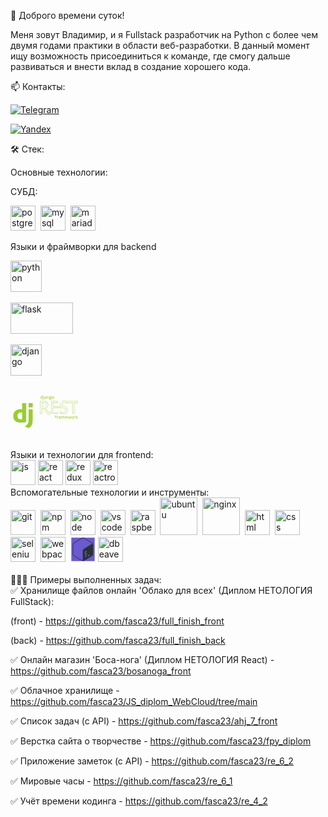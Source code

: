 👋 Доброго времени суток! 

Меня зовут Владимир, и я Fullstack разработчик на Python с более чем двумя годами практики в области веб-разработки. В данный момент ищу возможность присоединиться к команде, где смогу дальше развиваться и внести вклад в создание хорошего кода.

📫 Контакты:

[![Telegram](https://img.shields.io/badge/-Телеграмм-111?style=for-the-badge&logo=Telegram&color=red)](https://t.me/Kamenev37) 

[![Yandex](https://img.shields.io/badge/-почта-111?style=for-the-badge&logo=mail.ru&color=red)](mailto:fasca23@yandex.ru)

🛠️ Стек:  

Основные технологии:  

СУБД:

<img src="https://cdn.jsdelivr.net/gh/devicons/devicon/icons/postgresql/postgresql-original.svg" title="postgresql" width="40" height="40"/>&nbsp;
<img src="https://cdn.jsdelivr.net/gh/devicons/devicon@latest/icons/mysql/mysql-original-wordmark.svg" title="mysql" width="40" height="40"/>&nbsp;
<img src="https://cdn.jsdelivr.net/gh/devicons/devicon@latest/icons/mariadb/mariadb-original.svg" title="mariadb" width="40" height="40"/>&nbsp;

Языки и фраймворки для backend
<div>
<img src="https://cdn.jsdelivr.net/gh/devicons/devicon@latest/icons/python/python-original.svg" title="python" width="50" height="50"/>&nbsp;

<img src="https://fantaso.github.io/images/skills-flask.png" title="flask" width="100" height="50"/>&nbsp;

<img src="https://www.hashstudioz.com/images/hire-django-hero.webp" title="django" width="50" height="50"/>&nbsp;

<svg viewBox="0 0 128 128" width="30pt" height="30pt"><path fill="#9ACD32" d="M59.448 0h20.93v96.88c-10.737 2.04-18.62 2.855-27.181 2.855-25.551-.001-38.87-11.551-38.87-33.705 0-21.338 14.135-35.2 36.015-35.2 3.398 0 5.98.272 9.106 1.087zm0 48.765c-2.446-.815-4.485-1.086-7.067-1.086-10.6 0-16.717 6.523-16.717 17.939 0 11.145 5.845 17.26 16.582 17.26 2.309 0 4.212-.136 7.202-.542z"></path><path fill="#9ACD32" d="M113.672 32.321V80.84c0 16.717-1.224 24.735-4.893 31.666-3.398 6.661-7.883 10.873-17.124 15.494l-19.435-9.241c9.242-4.35 13.726-8.153 16.58-14 2.99-5.979 3.943-12.91 3.943-31.122V32.321zM92.742.111h20.93v21.474h-20.93z"></path></svg>
<svg viewBox="0 0 128 128" width="50pt" height="50pt">
<path fill="#9ACD32"  d="m12.061 28.416a0.13889 0.13889 0 0 0-0.125 0.13867v2.7441c0 0.14744 0.009694 0.33326 0.027344 0.56055 0.0075 0.09593 0.014024 0.14948 0.021484 0.22852-0.10936-0.12435-0.20793-0.25674-0.34375-0.36133-0.21961-0.17329-0.48012-0.31005-0.77734-0.41016-0.30238-0.10184-0.64843-0.15039-1.041-0.15039-0.93303 0-1.703 0.32041-2.2715 0.95312-0.57313 0.63368-0.84961 1.5611-0.84961 2.7617 0 1.1879 0.27 2.1049 0.83008 2.7305 0.5605 0.62095 1.3307 0.93359 2.2715 0.93359 0.40109 0 0.75192-0.048421 1.0547-0.15039a0.13889 0.13889 0 0 0 0.001953 0c0.30145-0.10434 0.5635-0.24608 0.7832-0.42383 0.15299-0.12138 0.26419-0.26631 0.38086-0.4082l0.125 0.74219a0.13889 0.13889 0 0 0 0.13672 0.11523h0.87891a0.13889 0.13889 0 0 0 0.13867-0.13867v-9.7266a0.13889 0.13889 0 0 0-0.13867-0.13867h-1.0898a0.13889 0.13889 0 0 0-0.013672 0zm4.1289 0.3125c-0.21589 0-0.41205 0.068155-0.56445 0.20312-0.15962 0.14108-0.23242 0.35949-0.23242 0.61719 0 0.25398 0.073223 0.47092 0.23047 0.61523 0.15243 0.13508 0.35043 0.20508 0.56641 0.20508 0.20801 0 0.39969-0.069768 0.55078-0.20312 0.16622-0.14284 0.24414-0.36176 0.24414-0.61719 0-0.25872-0.078127-0.47964-0.24609-0.61914-0.1509-0.13266-0.34138-0.20117-0.54883-0.20117zm21.768 2.2969c-0.59268 0-1.1036 0.093646-1.5332 0.28711-0.42877 0.19308-0.76477 0.47956-0.99414 0.85352-0.2301 0.37098-0.34179 0.81813-0.3418 1.3301 0 0.4858 0.1215 0.92134 0.36914 1.2949a0.13889 0.13889 0 0 0 0.001953 0.001953c0.2028 0.29669 0.47237 0.50814 0.77539 0.66797-0.2149 0.14386-0.40085 0.29414-0.52734 0.45703-0.16273 0.21121-0.24609 0.46539-0.24609 0.74219 0 0.24472 0.077108 0.47048 0.22656 0.66016a0.13889 0.13889 0 0 0 0.001953 0.001954c0.07898 0.097 0.16905 0.17976 0.26562 0.25195-0.38353 0.1191-0.72273 0.28787-0.96875 0.54688-0.30688 0.32804-0.46484 0.73536-0.46484 1.1953 0 0.6432 0.28814 1.1672 0.83203 1.5215v0.001953c0.54504 0.35884 1.3018 0.52734 2.2637 0.52734 1.2413 0 2.2033-0.20187 2.8848-0.62695 0.68114-0.42491 1.0371-1.0633 1.0371-1.8613 0-0.63231-0.23135-1.1425-0.68555-1.4805h-0.001954c-0.44943-0.3375-1.0809-0.49609-1.8828-0.49609h-1.2676c-0.22012 0-0.40548-0.016325-0.55469-0.046875-0.14441-0.03366-0.2447-0.085383-0.30859-0.14258-0.05428-0.05211-0.080079-0.11295-0.080079-0.2168 0-0.1504 0.042375-0.27257 0.13281-0.38672 0.09282-0.11184 0.2384-0.21916 0.42383-0.32031 0.19554 0.02818 0.38898 0.046876 0.57812 0.046876 0.87126 0 1.5751-0.20751 2.0918-0.63281 0.5156-0.42886 0.7793-1.0219 0.7793-1.7383 0-0.29372-0.046335-0.5657-0.14062-0.8125-0.06238-0.16329-0.15306-0.29021-0.23828-0.42383l1.123-0.13281a0.13889 0.13889 0 0 0 0.12305-0.13672v-0.66992a0.13889 0.13889 0 0 0-0.13867-0.13867h-2.457c-0.08928-0.02418-0.18662-0.044627-0.29883-0.060547-0.1231-0.02161-0.2537-0.036332-0.38867-0.044922-0.12977-0.01262-0.25869-0.019531-0.38867-0.019531h-0.001953zm-15.918 0.02539c-0.47536 0-0.92867 0.058006-1.3613 0.17383-0.42747 0.11443-0.80895 0.25295-1.1426 0.41602a0.13889 0.13889 0 0 0-0.066406 0.17773l0.33398 0.78906a0.13889 0.13889 0 0 0 0.1875 0.070312c0.30045-0.1389 0.61733-0.25889 0.95312-0.36133 0.32789-0.10003 0.67334-0.15039 1.0371-0.15039 0.46341 0 0.80128 0.11057 1.0371 0.32031 0.22429 0.19948 0.35352 0.56972 0.35352 1.1406v0.28516l-1.1074 0.044922c-1.1777 0.03389-2.0663 0.23416-2.6699 0.62305-0.60223 0.38802-0.91797 0.96936-0.91797 1.6914 0 0.47388 0.10209 0.87801 0.3125 1.2012a0.13889 0.13889 0 0 0 0 0.001953c0.21148 0.31758 0.50182 0.55735 0.86133 0.71289a0.13889 0.13889 0 0 0 0.001953 0c0.36127 0.1543 0.76941 0.23047 1.2227 0.23047 0.42523 0 0.78771-0.042375 1.0898-0.13086a0.13889 0.13889 0 0 0 0.001954 0c0.30308-0.09179 0.57163-0.22684 0.80469-0.4043a0.13889 0.13889 0 0 0 0.001953-0.001953c0.17647-0.13774 0.34025-0.31905 0.50391-0.50391l0.16797 0.80469a0.13889 0.13889 0 0 0 0.13477 0.11133h0.79492a0.13889 0.13889 0 0 0 0.13867-0.13867v-4.6582c0-0.82827-0.21618-1.4613-0.66992-1.8613-0.45151-0.39809-1.1259-0.58398-2.0039-0.58398zm8.375 0.11524c-0.33637 0-0.65825 0.045312-0.96484 0.13672-0.30676 0.08729-0.5867 0.21886-0.83594 0.39453-0.18132 0.12485-0.33303 0.28-0.46875 0.44922l-0.12305-0.73828a0.13889 0.13889 0 0 0-0.13672-0.11719h-0.88086a0.13889 0.13889 0 0 0-0.13867 0.13867v6.8516a0.13889 0.13889 0 0 0 0.13867 0.13867h1.0918a0.13889 0.13889 0 0 0 0.13867-0.13867v-3.5879c0-0.79851 0.15855-1.3897 0.45703-1.7852 0.29105-0.38558 0.79837-0.58984 1.5703-0.58984 0.5416 0 0.9161 0.13415 1.1543 0.38281a0.13889 0.13889 0 0 0 0.001953 0c0.24335 0.25001 0.37305 0.63697 0.37305 1.1855v4.3945a0.13889 0.13889 0 0 0 0.14062 0.13867h1.0762a0.13889 0.13889 0 0 0 0.13867-0.13867v-4.4629c0-0.90204-0.22574-1.5854-0.70117-2.0156-0.47104-0.43024-1.1559-0.63672-2.0312-0.63672zm15.529 0.013672c-0.70623 0-1.3248 0.14305-1.8477 0.43555-0.51843 0.2883-0.92102 0.71433-1.1992 1.2656-0.2791 0.54887-0.41602 1.2081-0.41602 1.9746 0 0.57556 0.080225 1.0953 0.24414 1.5547 0.16765 0.45715 0.40386 0.8488 0.70703 1.168 0.30657 0.31793 0.67042 0.56292 1.0859 0.73242a0.13889 0.13889 0 0 0 0.001953 0c0.42039 0.16527 0.88009 0.24805 1.377 0.24805 0.53086 0 1.0118-0.082489 1.4375-0.24805 0.42884-0.16935 0.79649-0.41331 1.0996-0.73242 0.30364-0.31966 0.53643-0.71192 0.69531-1.1699 0.15924-0.45904 0.23633-0.97752 0.23633-1.5527 0-0.7631-0.14124-1.4216-0.42969-1.9707-0.2825-0.55023-0.68565-0.97741-1.2031-1.2695-0.51348-0.29233-1.1127-0.43555-1.7891-0.43555zm-30.326 0.11133a0.13889 0.13889 0 0 0-0.125 0.13867v7.959c0 0.39633-0.090226 0.63677-0.22852 0.75586-0.15579 0.13416-0.35772 0.20508-0.63086 0.20508-0.16857 0-0.31899-0.011916-0.44922-0.035156a0.13889 0.13889 0 0 0-0.003906-0.001953c-0.13329-0.01982-0.26351-0.048261-0.39258-0.087891a0.13889 0.13889 0 0 0-0.17969 0.13281v0.84375a0.13889 0.13889 0 0 0 0.09375 0.13086c0.13091 0.0445 0.28209 0.081269 0.45312 0.11133 0.17782 0.03548 0.37995 0.052735 0.60938 0.052735 0.46302 0 0.85449-0.081043 1.1699-0.25391 0.3129-0.17147 0.55147-0.42551 0.70312-0.75v-0.001954c0.15084-0.31864 0.22266-0.69472 0.22266-1.127v-7.9336a0.13889 0.13889 0 0 0-0.13867-0.13867h-1.0898a0.13889 0.13889 0 0 0-0.013671 0zm22.301 0.78125c0.49807 0 0.85123 0.1206 1.0859 0.34766a0.13889 0.13889 0 0 0 0.001953 0.001953c0.23334 0.2221 0.35742 0.56033 0.35742 1.0488 0 0.45389-0.12095 0.77464-0.35156 0.99414-0.22952 0.21846-0.58125 0.33594-1.0801 0.33594-0.48054 0-0.82836-0.11682-1.0684-0.33789-0.23979-0.22087-0.36328-0.53279-0.36328-0.97266 0-0.48413 0.12425-0.82746 0.35938-1.0586 0.24112-0.2369 0.58418-0.35938 1.0586-0.35938zm-27.945 0.23438c0.77432 0 1.2674 0.21696 1.5391 0.63672 0.28475 0.43364 0.4375 1.0769 0.4375 1.9316v0.1875c0 0.80301-0.15836 1.3897-0.45117 1.7715-0.28682 0.37396-0.77978 0.57031-1.5254 0.57031-0.64244 0-1.0919-0.2071-1.3984-0.62891-0.3046-0.4257-0.4668-1.0458-0.4668-1.8691 0-0.82782 0.16488-1.4652 0.47656-1.9219a0.13889 0.13889 0 0 0 0-0.001953c0.30853-0.45595 0.75271-0.67578 1.3887-0.67578zm35.943 0.02539c0.48817 0 0.87272 0.10325 1.1641 0.30078 0.2953 0.20021 0.51349 0.48157 0.6582 0.85938a0.13889 0.13889 0 0 0 0 0.001953c0.14551 0.37592 0.2207 0.82839 0.2207 1.3613 0 0.5372-0.076807 0.99807-0.22266 1.3828-0.14473 0.38178-0.36226 0.66864-0.66211 0.87305a0.13889 0.13889 0 0 0-0.001953 0c-0.29181 0.20165-0.66974 0.30664-1.1484 0.30664-0.48325 0-0.86471-0.10517-1.1562-0.30664-0.29558-0.20426-0.51332-0.49087-0.6582-0.87305-0.14583-0.38469-0.2207-0.84556-0.2207-1.3828 0-0.81383 0.16783-1.4337 0.49023-1.873l0.001953-0.001953c0.32204-0.43241 0.81596-0.64844 1.5352-0.64844zm-22.557 2.5898v0.48633c0 0.64723-0.18835 1.1036-0.56055 1.4121-0.37972 0.31478-0.86758 0.47461-1.4824 0.47461-0.39053 0-0.68799-0.086476-0.9082-0.25195-0.21244-0.15963-0.31836-0.39554-0.31836-0.75781 0-0.41227 0.15499-0.70556 0.49023-0.92969 0.3268-0.21848 0.9405-0.36163 1.8262-0.39453l0.95312-0.039063zm13.988 3.2266h1.248c0.36148 0 0.66276 0.024705 0.9043 0.072265a0.13889 0.13889 0 0 0 0.003906 0c0.23377 0.0422 0.39421 0.12397 0.5 0.23438 0.10044 0.10887 0.16016 0.27694 0.16016 0.5293 0 0.26513-0.082682 0.47905-0.25781 0.66797a0.13889 0.13889 0 0 0-0.001953 0.003906c-0.16934 0.19048-0.43922 0.34347-0.81641 0.45117a0.13889 0.13889 0 0 0 0 0.001953c-0.37108 0.11112-0.85304 0.16797-1.4395 0.16797-0.59369 0-1.038-0.096875-1.334-0.27344a0.13889 0.13889 0 0 0 0-0.001953c-0.29471-0.17205-0.42383-0.39272-0.42383-0.72266 0-0.25778 0.057328-0.46214 0.16602-0.62305 0.1148-0.16343 0.27463-0.28567 0.49414-0.37305 0.22094-0.08794 0.48656-0.13477 0.79688-0.13476zm43.719 6.9629c-0.09946-8.89e-4 -0.19857 3.95e-4 -0.29688 0.001953-1.5153 0.02396-4.7623 0.017985-7.6699 1.334-2.9076 1.316-5.4629 4.042-5.4629 9.2461 0 2.1998 0.73463 4.1016 1.8867 5.7305h-23.211v-10.512h15.238v-5.3496h-21.365v5.3496h0.001953v10.512h-0.001953v5.3516h0.001953v12.455l-3.5801-0.021485-4.9551 0.023438-7.7539-12.047c1.8177-0.74956 3.5956-1.8291 4.9648-3.3398 1.4892-1.6432 2.4863-3.7907 2.4863-6.4473v-0.76367c0-3.8875-1.4808-6.6751-3.8984-8.4531-2.4176-1.778-5.7265-2.5647-9.4023-2.6484h-0.003906-11.795v5.4121h0.029297v12.707h-0.029297v5.0508h0.029297v15.855h6.127v-15.871l6.1602-0.017578 8.457 13.76 0.011718 0.015624c0.71617 0.94845 2.2057 3.0557 4.6113 4.5723l0.20312 0.12695 4.8613-2.5625 3.8945-0.023437h5.291 15.652v-5.5605h-15.236v-12.223h30.129c0.01106 0.0052 0.01937 0.008222 0.03125 0.013671 1.8665 0.85339 4.1328 1.6258 5.8965 2.7383 1.7636 1.1125 2.9961 2.4893 2.9961 4.6758 0 2.3534-1.0616 3.5861-2.5586 4.334s-3.4539 0.93359-5.0645 0.93359h-0.001954c-3.087 0.01916-6.7176-1.2928-9.8184-2.3281l-0.54883-0.18359v5.8828l0.24414 0.11133c3.0434 1.3874 7.5513 1.9303 10.135 1.832 1.8531-9.72e-4 5.237-0.36413 8.2246-1.8594 2.9915-1.4972 5.584-4.2102 5.584-8.7227 0-3.492-1.3133-5.9952-3.1523-7.7871-1.839-1.7919-4.1828-2.8918-6.2754-3.707h-0.001953c-0.7937-0.30608-2.2982-0.90795-3.7949-1.7227-1.4944-0.81348-2.9726-1.853-3.7109-2.9434-0.4595-0.74598-0.74327-1.5765-0.79297-2.3613 0.0044-2.3794 1.1146-3.663 2.5508-4.4199 1.4391-0.75844 3.2301-0.92041 4.4004-0.83594 2.3554 0.17001 6.413 1.5005 7.7109 2.0547l0.41406 0.17578 0.60156-1.7656h16.242v33.668h6.127v-33.668h11.01v-5.3027h-11.01v-0.023438h-6.127v0.023438h-21.166c-1.1756-0.28384-2.3581-0.46611-3.5195-0.47656zm-0.2832 0.83398c0.09212-0.0015 0.1835-8e-4 0.27539 0 1.0998 0.009901 2.2418 0.1819 3.3906 0.46289l0.048828 0.011719h22.088v-0.023438h4.459v0.023438h11.012v3.6387h-11.012v33.666h-4.459v-33.666h-17.674l-0.50976 1.4961c-1.6373-0.6495-5.1548-1.7855-7.5586-1.959-1.3007-0.09389-3.2069 0.061945-4.8496 0.92774-1.6427 0.86579-2.9961 2.5104-2.9961 5.1699v0.013672l0.001953 0.011719c0.05757 0.9537 0.39232 1.9151 0.92188 2.7715l0.003906 0.00586 0.003907 0.007812c0.88251 1.3074 2.4564 2.3704 4.0078 3.2148 1.5514 0.84447 3.0876 1.4571 3.8926 1.7676 2.0511 0.79916 4.2899 1.8628 5.9961 3.5254 1.7066 1.6629 2.9023 3.9051 2.9023 7.1914 0 4.1997-2.3133 6.5694-5.125 7.9766-2.8117 1.4072-6.1223 1.7715-7.8613 1.7715h-0.007813-0.007813c-2.3569 0.09074-6.6811-0.44042-9.5215-1.6582v-4.1758c2.9689 1.0013 6.4075 2.205 9.541 2.1855 1.6703-1.38e-4 3.732-0.16941 5.4336-1.0195 1.7024-0.85056 3.0195-2.4609 3.0195-5.0801 0-2.5097-1.5003-4.1909-3.3867-5.3809-1.8864-1.19-4.1872-1.9657-5.9922-2.791-0.031599-0.01445-0.069455-0.031401-0.11133-0.050781l-0.082031-0.039063h-31.148v13.889h15.236v3.8945h-14.818-5.2949l-4.0996 0.025391-4.6055 2.4277c-2.1169-1.3966-3.4687-3.2686-4.1855-4.2188l-8.6797-14.123-7.459 0.021484v15.867h-4.459v-15.854h-0.03125v-3.3848h0.03125v-14.375h-0.03125v-3.7441h10.949c3.5677 0.08126 6.7075 0.85297 8.9258 2.4844 2.2183 1.6314 3.5605 4.1031 3.5605 7.7832v0.76367c0 2.4505-0.89854 4.3738-2.2715 5.8887-1.3729 1.5149-3.2311 2.6098-5.1191 3.3242l-0.48047 0.18164c2.8628 4.4171 5.7038 8.8493 8.5527 13.275l5.4062-0.02539 4.4141 0.02539v-14.127h-0.001953v-3.6836h0.001953v-12.178h-0.001953v-3.6855h19.699v3.6855h-15.238v12.178h25.727l-0.55859-0.68164c-1.3488-1.6431-2.1777-3.5785-2.1777-5.8828 0-4.9391 2.2822-7.2697 4.9746-8.4883 2.6924-1.2186 5.8082-1.2355 7.3398-1.2598zm-69.211 4.166v0.41602 13.959h5.0566c2.1262 0 4.3619-0.31244 6.1133-1.3672s2.9727-2.9012 2.9727-5.7207v-0.76367c0-2.8548-1.6034-4.5534-3.3359-5.4512-1.7325-0.89779-3.5769-1.0723-4.3379-1.0723h-6.4688zm0.83398 0.83398h5.6348c0.62035 0 2.4038 0.17465 3.9551 0.97852 1.5513 0.80387 2.8867 2.158 2.8867 4.7109v0.76367c0 2.5883-1.0288 4.0775-2.5703 5.0059s-3.6415 1.248-5.6836 1.248h-4.2227v-12.707zm43.061 38.566c-0.50654 0-0.94523 0.086754-1.3105 0.26953-0.36779 0.18401-0.65255 0.47738-0.84375 0.86328-0.19266 0.38491-0.2832 0.87161-0.2832 1.4609v0.35156l-1.1719 0.31641a0.13889 0.13889 0 0 0-0.10156 0.13281v0.5a0.13889 0.13889 0 0 0 0.13867 0.13867h1.1348v5.9004a0.13889 0.13889 0 0 0 0.13867 0.13867h1.0898a0.13889 0.13889 0 0 0 0.13867-0.13867v-5.9004h1.6543a0.13889 0.13889 0 0 0 0.13867-0.13867v-0.8125a0.13889 0.13889 0 0 0-0.13867-0.13867h-1.6543v-0.36133c0-0.52908 0.10019-0.89909 0.26758-1.1152 0.17288-0.22158 0.42936-0.33398 0.81641-0.33398 0.18266 0 0.3595 0.019224 0.5332 0.058594a0.13889 0.13889 0 0 0 0.003906 0.001953c0.18445 0.03674 0.34879 0.076938 0.49219 0.12109a0.13889 0.13889 0 0 0 0.17188-0.087891l0.2832-0.81836a0.13889 0.13889 0 0 0-0.087891-0.17773c-0.182-0.060631-0.39062-0.11345-0.62695-0.16016-0.23837-0.04799-0.49969-0.070312-0.7832-0.070312zm61.094 0.068359a0.13889 0.13889 0 0 0-0.125 0.13867v9.7266a0.13889 0.13889 0 0 0 0.13867 0.13867h1.084a0.13889 0.13889 0 0 0 0.13868-0.13867v-2.418l0.71484-0.625 2.4512 3.1289a0.13889 0.13889 0 0 0 0.10938 0.052734h1.3144a0.13889 0.13889 0 0 0 0.10937-0.22461l-3.0312-3.8301 2.8106-2.8379a0.13889 0.13889 0 0 0-0.09961-0.23633h-1.2812a0.13889 0.13889 0 0 0-0.09765 0.041016l-2.3906 2.4258a0.13889 0.13889 0 0 0-0.00195 0.001953c-0.12549 0.13224-0.27836 0.30568-0.45899 0.51953a0.13889 0.13889 0 0 0-0.00195 0c-0.0797 0.09676-0.11925 0.14374-0.18164 0.21875 5e-3 -0.09255 0.00757-0.16878 0.01367-0.27148a0.13889 0.13889 0 0 0 0-0.001953c0.0132-0.24341 0.02148-0.44874 0.02149-0.61914v-5.0508a0.13889 0.13889 0 0 0-0.13868-0.13867h-1.084a0.13889 0.13889 0 0 0-0.01367 0zm-29.904 2.6211c-0.66463 0-1.2529 0.15276-1.7539 0.45898-0.49581 0.30587-0.88353 0.74618-1.1562 1.3086-0.26907 0.55994-0.40039 1.2188-0.40039 1.9727 0 0.7718 0.14523 1.4348 0.44336 1.9805 0.29656 0.54282 0.71652 0.96101 1.252 1.2441a0.13889 0.13889 0 0 0 0.001953 0c0.53914 0.27833 1.1673 0.41602 1.877 0.41602 0.49264 0 0.92049-0.036159 1.2871-0.10938 0.36912-0.07284 0.73984-0.18808 1.1113-0.3457a0.13889 0.13889 0 0 0 0.083985-0.12891v-0.91211a0.13889 0.13889 0 0 0-0.19141-0.12891c-0.37029 0.15163-0.72654 0.26648-1.0684 0.34375-0.33767 0.07633-0.73041 0.11524-1.1777 0.11524-0.71364 0-1.2431-0.19912-1.6211-0.58984-0.3527-0.36458-0.54539-0.89569-0.58008-1.6016h4.8223a0.13889 0.13889 0 0 0 0.13867-0.13867v-0.64453c0-0.63826-0.12004-1.2026-0.36328-1.6875-0.24302-0.48881-0.59848-0.873-1.0586-1.1445-0.46229-0.2728-1.014-0.40625-1.6465-0.40625v-0.001953zm18.799 0c-0.70623 0-1.3248 0.145-1.8477 0.4375-0.51846 0.28828-0.92098 0.71426-1.1992 1.2656-0.27911 0.54889-0.41601 1.2081-0.41601 1.9746 0 0.57561 0.08223 1.0954 0.24609 1.5547 0.16765 0.45715 0.40191 0.84685 0.70508 1.166a0.13889 0.13889 0 0 0 0.00195 0.001953c0.3066 0.31796 0.66852 0.56294 1.084 0.73242a0.13889 0.13889 0 0 0 0.00195 0c0.42037 0.16527 0.88205 0.24805 1.3789 0.24805 0.53085 0 1.0098-0.082479 1.4355-0.24805 0.42877-0.16933 0.7984-0.4152 1.1016-0.73438 0.30367-0.31969 0.53449-0.71002 0.69335-1.168 0.15923-0.45899 0.23829-0.97748 0.23829-1.5527 0-0.76313-0.14126-1.4216-0.42969-1.9707-0.28248-0.5502-0.68759-0.9774-1.2051-1.2695-0.51351-0.29231-1.1127-0.43555-1.7891-0.43555v-0.001953zm-39.098 0.013672c-0.47536 0-0.92865 0.058005-1.3613 0.17383-0.42747 0.11443-0.80895 0.25295-1.1426 0.41602a0.13889 0.13889 0 0 0-0.066407 0.17773l0.33594 0.78906a0.13889 0.13889 0 0 0 0.18555 0.070313c0.30048-0.13891 0.61734-0.25889 0.95312-0.36133 0.32787-0.10002 0.67333-0.15039 1.0371-0.15039 0.46341 0 0.80128 0.11057 1.0371 0.32031 0.22429 0.19948 0.35547 0.56972 0.35547 1.1406v0.28516l-1.1094 0.044922c-1.1776 0.033914-2.0664 0.2342-2.6699 0.62305-0.60223 0.38802-0.91797 0.96936-0.91797 1.6914 0 0.47393 0.10212 0.87806 0.3125 1.2012a0.13889 0.13889 0 0 0 0 0.001953c0.21145 0.31754 0.5018 0.55734 0.86133 0.71289a0.13889 0.13889 0 0 0 0.001953 0c0.36127 0.15429 0.7694 0.23047 1.2227 0.23047 0.42523 0 0.78771-0.042371 1.0898-0.13086a0.13889 0.13889 0 0 0 0.001953 0c0.30308-0.09179 0.57164-0.22684 0.80469-0.4043a0.13889 0.13889 0 0 0 0.001954-0.001953c0.17658-0.13782 0.34016-0.31891 0.50391-0.50391l0.16797 0.80469a0.13889 0.13889 0 0 0 0.13476 0.11133h0.79492a0.13889 0.13889 0 0 0 0.13867-0.13867v-4.6582c0-0.82828-0.21618-1.4613-0.66992-1.8613-0.45149-0.39807-1.1259-0.58398-2.0039-0.58398zm-5.1621 0.11523c-0.35845 0-0.68887 0.065628-0.98828 0.19922-0.29022 0.13154-0.5478 0.31118-0.76953 0.53516-0.14654 0.14535-0.25899 0.31741-0.37695 0.48438l-0.089844-0.9668a0.13889 0.13889 0 0 0-0.13867-0.12695h-0.90625a0.13889 0.13889 0 0 0-0.13867 0.13867v6.8516a0.13889 0.13889 0 0 0 0.13867 0.13867h1.0957a0.13889 0.13889 0 0 0 0.13867-0.13867v-3.6758c0-0.3399 0.05351-0.64222 0.15625-0.91211a0.13889 0.13889 0 0 0 0-0.001953c0.10379-0.27662 0.24482-0.50752 0.42383-0.69727a0.13889 0.13889 0 0 0 0.001954-0.001953c0.18018-0.19489 0.38504-0.34069 0.62109-0.44141a0.13889 0.13889 0 0 0 0.001953 0c0.24096-0.10496 0.49468-0.15625 0.76562-0.15625 0.12086 0 0.2507 0.007297 0.39062 0.023437 0.13965 0.01611 0.26556 0.038917 0.37695 0.066407a0.13889 0.13889 0 0 0 0.16992-0.11524l0.13867-0.96289a0.13889 0.13889 0 0 0-0.10938-0.15625c-0.12934-0.02638-0.27578-0.045733-0.4375-0.058593-0.16076-0.01687-0.31636-0.025391-0.46484-0.025391zm13.273 0c-0.31907 0-0.62267 0.043182-0.9082 0.13086-0.28562 0.087689-0.54544 0.21846-0.77734 0.39062-0.16471 0.12229-0.3026 0.27146-0.42773 0.43359l-0.12109-0.71484a0.13889 0.13889 0 0 0-0.13672-0.11523h-0.88086a0.13889 0.13889 0 0 0-0.13867 0.13867v6.8516a0.13889 0.13889 0 0 0 0.13867 0.13867h1.0898a0.13889 0.13889 0 0 0 0.13867-0.13867v-3.625c0-0.52632 0.063651-0.96374 0.18359-1.3105v-0.001954c0.12312-0.34718 0.31246-0.59575 0.57422-0.76562 0.25969-0.16853 0.61511-0.25977 1.0742-0.25977 0.32002 0 0.57342 0.06015 0.76562 0.16992a0.13889 0.13889 0 0 0 0.001953 0.001953c0.19697 0.1066 0.34081 0.26279 0.43945 0.48438a0.13889 0.13889 0 0 0 0 0.001953c0.10267 0.22175 0.1582 0.51051 0.1582 0.86719v4.4375a0.13889 0.13889 0 0 0 0.13867 0.13867h1.084a0.13889 0.13889 0 0 0 0.13867-0.13867v-3.832c0-0.72645 0.15422-1.2562 0.44141-1.6055 0.28338-0.34465 0.73943-0.52539 1.4102-0.52539 0.46867 0 0.79252 0.12781 1.0117 0.37305a0.13889 0.13889 0 0 0 0.001953 0.001953c0.22243 0.24091 0.3457 0.61733 0.3457 1.1504v4.4375a0.13889 0.13889 0 0 0 0.13867 0.13867h1.0762a0.13889 0.13889 0 0 0 0.13867-0.13867v-4.4883c0-0.89208-0.2052-1.5665-0.64453-1.9941h-0.001953c-0.43529-0.42765-1.0732-0.63281-1.8887-0.63281-0.50846 0-0.98149 0.10191-1.4121 0.30664h-0.001953c-0.38647 0.18024-0.6908 0.46388-0.93164 0.81445-0.1809-0.34724-0.43425-0.63267-0.7832-0.8125-0.39277-0.20879-0.87236-0.30859-1.4355-0.30859zm39.352 0c-0.35845 0-0.69081 0.065628-0.99023 0.19922-0.29022 0.13154-0.54779 0.31118-0.76953 0.53516-0.14644 0.14524-0.257 0.3175-0.375 0.48438l-0.0918-0.9668a0.13889 0.13889 0 0 0-0.13867-0.12695h-0.90625a0.13889 0.13889 0 0 0-0.13867 0.13867v6.8516a0.13889 0.13889 0 0 0 0.13867 0.13867h1.0976a0.13889 0.13889 0 0 0 0.13868-0.13867v-3.6758c0-0.3399 0.05157-0.64222 0.15429-0.91211a0.13889 0.13889 0 0 0 0-0.001953c0.10382-0.27669 0.24682-0.50757 0.42578-0.69727a0.13889 0.13889 0 0 0 0-0.001953c0.18014-0.19484 0.38696-0.34068 0.62305-0.44141 0.24096-0.10496 0.49469-0.15625 0.76563-0.15625 0.12087 0 0.25068 0.007297 0.39062 0.023437 0.13968 0.01611 0.26561 0.038927 0.37695 0.066407a0.13889 0.13889 0 0 0 0.17188-0.11524l0.13867-0.96289a0.13889 0.13889 0 0 0-0.11133-0.15625c-0.12934-0.02638-0.27382-0.045733-0.43554-0.058593h-0.00196c-0.16075-0.01687-0.31441-0.025391-0.46289-0.025391zm-22.947 0.125a0.13889 0.13889 0 0 0-0.13281 0.17773l1.9844 6.8516a0.13889 0.13889 0 0 0 0.13281 0.099609h1.2285a0.13889 0.13889 0 0 0 0.13086-0.09375l1.3398-3.9668v-0.001954c0.06215-0.17329 0.1171-0.34437 0.16602-0.51367 0.0481-0.17064 0.093324-0.33386 0.13281-0.48828v-0.003906c0.02952-0.10408 0.052452-0.19385 0.076172-0.28711 0.02464 0.093 0.047438 0.18232 0.074218 0.28711a0.13889 0.13889 0 0 0 0.001953 0.005859c0.04377 0.14999 0.090562 0.30809 0.13867 0.47461a0.13889 0.13889 0 0 0 0 0.003906c0.05266 0.16291 0.10896 0.33067 0.16602 0.50195l1.2793 3.9863a0.13889 0.13889 0 0 0 0.13281 0.095703h1.2676a0.13889 0.13889 0 0 0 0.13281-0.099609l1.9902-6.8516a0.13889 0.13889 0 0 0-0.13281-0.17773h-1.1113a0.13889 0.13889 0 0 0-0.13281 0.10156l-1.0508 3.7832c-0.07014 0.2587-0.1393 0.51321-0.20508 0.76367a0.13889 0.13889 0 0 0 0 0.001953c-0.05947 0.24259-0.11102 0.46428-0.1582 0.66797-0.05247-0.20356-0.11249-0.4135-0.17774-0.62891v-0.001953c-0.06148-0.21724-0.12543-0.42597-0.19141-0.62695v-0.001953l-1.2812-3.9629a0.13889 0.13889 0 0 0-0.13086-0.095703h-1.1758a0.13889 0.13889 0 0 0-0.13281 0.095703l-1.3262 3.9688c-0.04877 0.14769-0.097876 0.30638-0.14648 0.47461-0.04847 0.16362-0.094578 0.33018-0.13867 0.49805a0.13889 0.13889 0 0 0 0 0.001953c-0.02731 0.11264-0.052985 0.21574-0.078125 0.32031-0.0031-0.01378-0.004613-0.023109-0.007813-0.037109-0.04421-0.21845-0.098319-0.44925-0.16406-0.69141v-0.001954c-0.06138-0.2461-0.12717-0.49392-0.19727-0.74414l-1.0391-3.7832a0.13889 0.13889 0 0 0-0.13281-0.10156h-1.1309zm-4.2305 0.875c0.3919 0 0.70068 0.083751 0.93555 0.24023 0.23887 0.15536 0.41549 0.37041 0.5332 0.66016a0.13889 0.13889 0 0 0 0 0.003906c0.10722 0.25173 0.16248 0.54917 0.17969 0.88086h-3.4844c0.07975-0.54457 0.25419-0.98041 0.54492-1.2852 0.31904-0.33441 0.73746-0.5 1.291-0.5zm18.787 0.025391c0.48817 0 0.87074 0.10323 1.1621 0.30078 0.2953 0.20021 0.51349 0.48157 0.6582 0.85938a0.13889 0.13889 0 0 0 0 0.001953c0.14551 0.37591 0.2207 0.82839 0.2207 1.3613 0 0.53721-0.07484 0.99806-0.2207 1.3828-0.14473 0.38178-0.36422 0.66669-0.66406 0.87109a0.13889 0.13889 0 0 0-0.00196 0.001954c-0.29185 0.20168-0.66978 0.30664-1.1484 0.30664-0.4832 0-0.86464-0.10512-1.1562-0.30664-0.29561-0.20428-0.51334-0.49092-0.65821-0.87305-0.14584-0.38471-0.2207-0.84556-0.2207-1.3828 0-0.81383 0.16978-1.4337 0.49219-1.873v-0.001953c0.32201-0.43239 0.81792-0.64844 1.5371-0.64844zm-37.752 2.7305v0.48633c0 0.64723-0.18835 1.1036-0.56055 1.4121-0.37972 0.31478-0.86758 0.47461-1.4824 0.47461-0.39053 0-0.686-0.086447-0.90625-0.25195-0.21248-0.15966-0.32031-0.3956-0.32031-0.75781 0-0.41227 0.15499-0.70556 0.49024-0.92969 0.3268-0.21848 0.9405-0.36163 1.8262-0.39453l0.95312-0.039062z"></path>
</svg>       
</div>
</br>
Языки и технологии для frontend:

</br>
<img src="https://cdn.jsdelivr.net/gh/devicons/devicon/icons/javascript/javascript-original.svg" title="js" width="40" height="40"/>
<img src="https://cdn.jsdelivr.net/gh/devicons/devicon/icons/react/react-original.svg" title="react" width="40" height="40"/>
<img src="https://cdn.jsdelivr.net/gh/devicons/devicon@latest/icons/redux/redux-original.svg" title="redux" width="40" height="40"/>
<img src="https://cdn.jsdelivr.net/gh/devicons/devicon@latest/icons/reactrouter/reactrouter-original.svg" title="reactrouter" width="40" height="40"/>

</br>
Вспомогательные технологии и инструменты:
<div>
<img src="https://cdn.jsdelivr.net/gh/devicons/devicon/icons/git/git-plain.svg" title="git" width="40" height="40"/>&nbsp;
<img src="https://cdn.jsdelivr.net/gh/devicons/devicon/icons/npm/npm-original-wordmark.svg" title="npm" width="40" height="40"/>&nbsp;
<img src="https://cdn.jsdelivr.net/gh/devicons/devicon@latest/icons/nodejs/nodejs-original-wordmark.svg" title="node" width="40" height="40"/>&nbsp;
<img src="https://cdn.jsdelivr.net/gh/devicons/devicon@latest/icons/vscode/vscode-original.svg" title="vscode" width="40" height="40"/>&nbsp;
<img src="https://cdn.jsdelivr.net/gh/devicons/devicon@latest/icons/raspberrypi/raspberrypi-original.svg" title="raspberrypi" width="40" height="40"/>&nbsp;
<img src="https://cdn.jsdelivr.net/gh/devicons/devicon@latest/icons/ubuntu/ubuntu-original.svg" title="ubuntu" width="60" height="60"/>&nbsp;
<img src="https://cdn.jsdelivr.net/gh/devicons/devicon@latest/icons/nginx/nginx-original.svg" title="nginx" width="60" height="60"/>&nbsp;
<img src="https://cdn.jsdelivr.net/gh/devicons/devicon/icons/html5/html5-original.svg" title="html" width="40" height="40"/>&nbsp;
<img src="https://cdn.jsdelivr.net/gh/devicons/devicon/icons/css3/css3-original.svg" title="css" width="40" height="40"/>&nbsp;
<img src="https://cdn.jsdelivr.net/gh/devicons/devicon@latest/icons/selenium/selenium-original.svg" title="selenium" width="40" height="40"/>&nbsp;
<img src="https://cdn.jsdelivr.net/gh/devicons/devicon@latest/icons/webpack/webpack-original.svg" title="webpack" width="40" height="40"/>&nbsp;
<svg viewBox="0 0 128 128" width="30pt" height="30pt"><path  fill="#6A5ACD" d="M4.24 4.24h119.53v119.53H4.24z"></path><path fill="#293138" d="M109.01 28.64L71.28 6.24c-2.25-1.33-4.77-2-7.28-2s-5.03.67-7.28 2.01l-37.74 22.4c-4.5 2.67-7.28 7.61-7.28 12.96v44.8c0 5.35 2.77 10.29 7.28 12.96l37.73 22.4c2.25 1.34 4.76 2 7.28 2 2.51 0 5.03-.67 7.28-2l37.74-22.4c4.5-2.67 7.28-7.62 7.28-12.96V41.6c0-5.34-2.77-10.29-7.28-12.96zM79.79 98.59l.06 3.22c0 .39-.25.83-.55.99l-1.91 1.1c-.3.15-.56-.03-.56-.42l-.03-3.17c-1.63.68-3.29.84-4.34.42-.2-.08-.29-.37-.21-.71l.69-2.91c.06-.23.18-.46.34-.6.06-.06.12-.1.18-.13.11-.06.22-.07.31-.03 1.14.38 2.59.2 3.99-.5 1.78-.9 2.97-2.72 2.95-4.52-.02-1.64-.9-2.31-3.05-2.33-2.74.01-5.3-.53-5.34-4.57-.03-3.32 1.69-6.78 4.43-8.96l-.03-3.25c0-.4.24-.84.55-1l1.85-1.18c.3-.15.56.04.56.43l.03 3.25c1.36-.54 2.54-.69 3.61-.44.23.06.34.38.24.75l-.72 2.88c-.06.22-.18.44-.33.58a.77.77 0 01-.19.14c-.1.05-.19.06-.28.05-.49-.11-1.65-.36-3.48.56-1.92.97-2.59 2.64-2.58 3.88.02 1.48.77 1.93 3.39 1.97 3.49.06 4.99 1.58 5.03 5.09.05 3.44-1.79 7.15-4.61 9.41zm26.34-60.5l-35.7 22.05c-4.45 2.6-7.73 5.52-7.74 10.89v43.99c0 3.21 1.3 5.29 3.29 5.9-.65.11-1.32.19-1.98.19-2.09 0-4.15-.57-5.96-1.64l-37.73-22.4c-3.69-2.19-5.98-6.28-5.98-10.67V41.6c0-4.39 2.29-8.48 5.98-10.67l37.74-22.4c1.81-1.07 3.87-1.64 5.96-1.64s4.15.57 5.96 1.64l37.74 22.4c3.11 1.85 5.21 5.04 5.8 8.63-1.27-2.67-4.09-3.39-7.38-1.47z"></path><path fill="#4FA847" d="M99.12 90.73l-9.4 5.62c-.25.15-.43.31-.43.61v2.46c0 .3.2.43.45.28l9.54-5.8c.25-.15.29-.42.29-.72v-2.17c0-.3-.2-.42-.45-.28z"></path>
</svg>
<img src="https://cdn.jsdelivr.net/gh/devicons/devicon@latest/icons/dbeaver/dbeaver-original.svg" title="dbeaver" width="40" height="40"/>&nbsp;

</div>

</br>
👩🏻‍💻 Примеры выполненных задач:

</br>
✅ Хранилище файлов онлайн 'Облако для всех' (Диплом НЕТОЛОГИЯ FullStack): 

(front) - https://github.com/fasca23/full_finish_front

(back) - https://github.com/fasca23/full_finish_back  

✅ Онлайн магазин 'Боса-нога' (Диплом НЕТОЛОГИЯ React) - https://github.com/fasca23/bosanoga_front

✅ Облачное хранилище - https://github.com/fasca23/JS_diplom_WebCloud/tree/main

✅ Список задач (с API) - https://github.com/fasca23/ahj_7_front

✅ Верстка сайта о творчестве - https://github.com/fasca23/fpy_diplom

✅ Приложение заметок (с API) - https://github.com/fasca23/re_6_2

✅ Мировые часы - https://github.com/fasca23/re_6_1

✅ Учёт времени кодинга - https://github.com/fasca23/re_4_2
